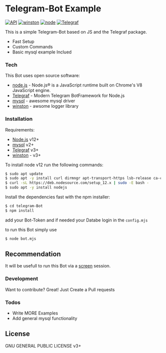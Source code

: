 # Telegram-Bot Example

[![API](https://img.shields.io/badge/TelegramAPI-4.8-green)](https://core.telegram.org/bots/api) [![winston](https://img.shields.io/badge/winston-3.3.3%2B-green)](https://www.npmjs.com/package/winston) [![node](https://img.shields.io/badge/node->%3D12-green)](https://nodejs.org/en/) [![Telegraf](https://img.shields.io/badge/telegraf.js-3.38-green)](https://www.npmjs.com/package/telegraf) 

This is a simple Telegram-Bot based on JS and the Telegraf package.

  - Fast Setup
  - Custom Commands
  - Basic mysql example Inclued


### Tech
This Bot uses open source software:
* [node.js](https://nodejs.org/) - Node.js® is a JavaScript runtime built on Chrome's V8 JavaScript engine.
* [Telegraf](https://www.npmjs.com/package/telegraf) - Modern Telegram BotFramework for Node.js
* [mysql](https://www.npmjs.com/package/mysql) - awesome mysql driver
* [winston](https://www.npmjs.com/package/winston) - awsome logger library 


### Installation
Requirements:
* [Node.js](https://nodejs.org/) v12+
* [mysql](https://www.npmjs.com/package/mysql) v2+
* [Telegraf](https://www.npmjs.com/package/telegraf) v3+
* [winston](https://www.npmjs.com/package/winston) - v3+

To install node v12 run the following commands:
```sh
$ sudo apt update
$ sudo apt -y install curl dirmngr apt-transport-https lsb-release ca-certificates
$ curl -sL https://deb.nodesource.com/setup_12.x | sudo -E bash -
$ sudo apt -y install nodejs
```
Install the dependencies fast with the npm installer:
```sh
$ cd telegram-Bot
$ npm install
```

add your Bot-Token and if needed your Databe login in the `config.mjs`

to run this Bot simply use
```sh
$ node bot.mjs
```

## Recommendation
It will be usefull to run this Bot via a [screen](https://wiki.ubuntuusers.de/Screen/) session.

### Development
Want to contribute? Great!
Just Create a Pull requests


### Todos
 - Write MORE Examples
 - Add general mysql functionality

License
----

GNU GENERAL PUBLIC LICENSE v3+
